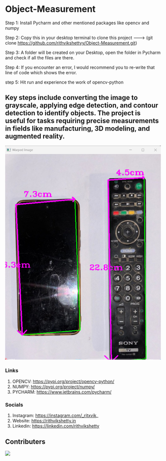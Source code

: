 # Object-Measurement

Step 1: Install Pycharm and other mentioned packages like opencv and numpy

Step 2: Copy this in your desktop terminal to clone this project ---> (git clone https://github.com/rithvikshettyy/Object-Measurement.git)

Step 3: A folder will be created on your Desktop, open the folder in Pycharm and check if all the files are there.

Step 4: If you encounter an error, I would recommend you to re-write that line of code which shows the error.

step 5: Hit run and experience the work of opencv-python

## Key steps include converting the image to grayscale, applying edge detection, and contour detection to identify objects. The project is useful for tasks requiring precise measurements in fields like manufacturing, 3D modeling, and augmented reality.

![img](warped_img.png)

### Links

1. OPENCV: https://pypi.org/project/opencv-python/
2. NUMPY: https://pypi.org/project/numpy/
3. PYCHARM: https://www.jetbrains.com/pycharm/

### Socials

1. Instagram: https://instagram.com/_ritxvik_
2. Website: https://rithvikshetty.in
3. Linkedin: https://linkedin.com/rithvikshetty

## Contributers

<a href="https://github.com/rithvikshettyy/Object-Measurement/graphs/contributors">
  <img src="https://contrib.rocks/image?repo=rithvikshettyy/Object-Measurement" />
</a>
